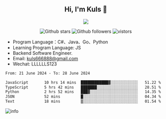<h2 align="center"> Hi, I'm Kuls 👋 </h2>
<p align="center">
    <p align="center">
        <img src=" https://avatars.githubusercontent.com/u/42165104?s=460&u=5c7fbf0bce7d4b38a15a44676e6f64b529e47598&v=4"/>
    </p>
    <p align="center">
      <img src="https://img.shields.io/github/stars/hellokuls?style=social" alt="Github stars" />
      <img src="https://img.shields.io/github/followers/hellokuls?style=social" alt="Github followers" />
      <img src="https://visitor-badge.glitch.me/badge?page_id=hellokuls.readme" alt="vistors" />
    </p>
</p>

- Program Language：C#、Java、Go、Python
- Learning Program Language: JS
- Backend Software Engineer.
- Email: kuls666888@gmail.com
- Wechat: LLLLLLS123

<!--START_SECTION:waka-->

```txt
From: 21 June 2024 - To: 28 June 2024

JavaScript       10 hrs 14 mins  ████████████▓░░░░░░░░░░░░   51.22 %
TypeScript       5 hrs 42 mins   ███████░░░░░░░░░░░░░░░░░░   28.51 %
Python           2 hrs 52 mins   ███▓░░░░░░░░░░░░░░░░░░░░░   14.35 %
JSON             52 mins         █░░░░░░░░░░░░░░░░░░░░░░░░   04.34 %
Text             18 mins         ▒░░░░░░░░░░░░░░░░░░░░░░░░   01.54 %
```

<!--END_SECTION:waka-->

![info](https://github-readme-stats.vercel.app/api?username=hellokuls&show_icons=true&count_private=true&hide=prs&theme=default_repocard)


